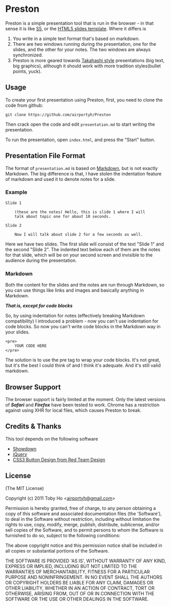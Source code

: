 Preston
=======

Preston is a simple presentation tool that is run in the browser - in that sense it
is like [S5](http://meyerweb.com/eric/tools/s5/), or the [HTML5 slides template](http://code.google.com/p/html5slides/). Where it differs is

1. You write in a simple text format that's based on markdown.
2. There are two windows running during the presentation, one for the slides, and the other for your notes. The two windows are always synchronized.
3. Preston is more geared towards [Takahashi style](http://presentationzen.blogs.com/presentationzen/2005/09/living_large_ta.html) presentations (big text, big graphics), although it should work with more tradition styles(bullet points, yuck).

Usage
-----

To create your first presentation using Preston, first, you need to clone the code
from github:

    git clone https://github.com/airportyh/Preston
    
Then crack open the code and edit `presentation.md` to start writing the presentation.

To run the presentation, open `index.html`, and press the "Start" button.

Presentation File Format
------------------------

The format of `presentation.md` is based on [Markdown](http://daringfireball.net/projects/markdown/syntax), but is not exactly
Markdown. The big difference is that, I have stolen the indentation feature of markdown
and used it to denote notes for a slide.

### Example

    Slide 1
    
        (these are the notes) Hello, this is slide 1 where I will
        talk about topic one for about 10 seconds.
        
    Slide 2
    
        Now I will talk about slide 2 for a few seconds as well.
        
Here we have two slides. The first slide will consist of the text "Slide 1" and the second
"Slide 2". The indented text below each of them are the notes for that slide, which
will be on your second screen and invisible to the audience during the presentation.

### Markdown

Both the content for the slides and the notes are run through Markdown,
so you can use things like links and images and basically anything in Markdown.

***That is, except for code blocks***

So, by using indentation for notes (effectively breaking Markdown compatibility)
I introduced a problem - now you can't use indentation for code blocks.
So now you can't write code blocks in the Markdown way in your slides.

    <pre>
        YOUR CODE HERE
    </pre>

The solution is to use the pre tag to wrap your code blocks. It's not great,
but it's the best I could think of and I think it's adequate. And it's still
valid markdown.

Browser Support
---------------

The browser support is fairly limited at the moment. Only the latest versions of
***Safari*** and ***Firefox*** have been tested to work. Chrome has a restriction against
using XHR for local files, which causes Preston to break.

Credits & Thanks
----------------

This tool depends on the following software

- [Showdown](https://github.com/coreyti/showdown)
- [jQuery](http://jquery.com)
- [CSS3 Button Design from Red Team Design](http://www.red-team-design.com/wp-content/uploads/2011/09/awesome-css3-buttons.html)

License
-------

(The MIT License)

Copyright (c) 2011 Toby Ho &lt;airportyh@gmail.com&gt;

Permission is hereby granted, free of charge, to any person obtaining a copy of this software and associated documentation files (the 'Software'), to deal in the Software without restriction, including without limitation the rights to use, copy, modify, merge, publish, distribute, sublicense, and/or sell copies of the Software, and to permit persons to whom the Software is furnished to do so, subject to the following conditions:

The above copyright notice and this permission notice shall be included in all copies or substantial portions of the Software.

THE SOFTWARE IS PROVIDED 'AS IS', WITHOUT WARRANTY OF ANY KIND, EXPRESS OR IMPLIED, INCLUDING BUT NOT LIMITED TO THE WARRANTIES OF MERCHANTABILITY, FITNESS FOR A PARTICULAR PURPOSE AND NONINFRINGEMENT. IN NO EVENT SHALL THE AUTHORS OR COPYRIGHT HOLDERS BE LIABLE FOR ANY CLAIM, DAMAGES OR OTHER LIABILITY, WHETHER IN AN ACTION OF CONTRACT, TORT OR OTHERWISE, ARISING FROM, OUT OF OR IN CONNECTION WITH THE SOFTWARE OR THE USE OR OTHER DEALINGS IN THE SOFTWARE.
